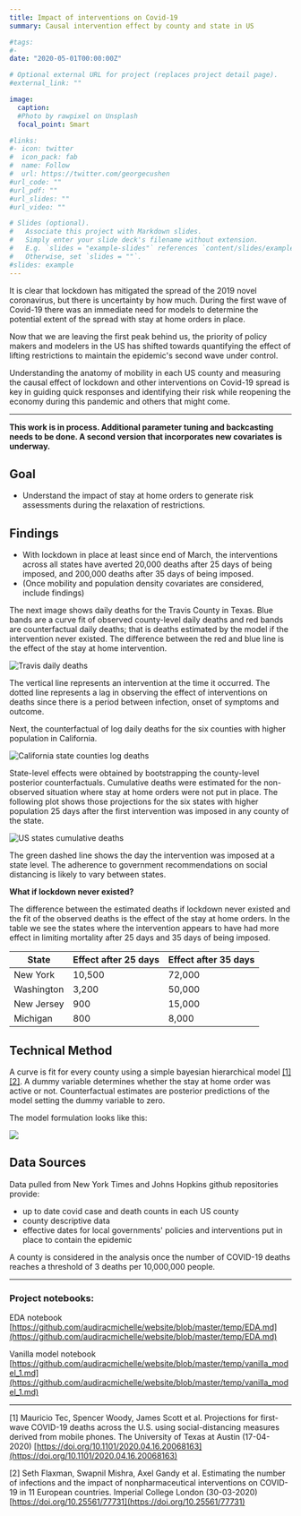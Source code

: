 ```yaml
---
title: Impact of interventions on Covid-19  
summary: Causal intervention effect by county and state in US  

#tags:
#- 
date: "2020-05-01T00:00:00Z"

# Optional external URL for project (replaces project detail page).
#external_link: ""

image:
  caption: 
  #Photo by rawpixel on Unsplash
  focal_point: Smart

#links:
#- icon: twitter
#  icon_pack: fab
#  name: Follow
#  url: https://twitter.com/georgecushen
#url_code: ""
#url_pdf: ""
#url_slides: ""
#url_video: ""

# Slides (optional).
#   Associate this project with Markdown slides.
#   Simply enter your slide deck's filename without extension.
#   E.g. `slides = "example-slides"` references `content/slides/example-slides.md`.
#   Otherwise, set `slides = ""`.
#slides: example
---
```


It is clear that lockdown has mitigated the spread of the 2019 novel coronavirus, but there is uncertainty by how much. During the first wave of Covid-19 there was an immediate need for models to determine the potential extent of the spread with stay at home orders in place. 

Now that we are leaving the first peak behind us, the priority of policy makers and modelers in the US has shifted towards quantifying the effect of lifting restrictions to maintain the epidemic's second wave under control.

Understanding the anatomy of mobility in each US county and measuring the causal effect of lockdown and other interventions on Covid-19 spread is key in guiding quick responses and identifying their risk while reopening the economy during this pandemic and others that might come. 

---

**This work is in process. Additional parameter tuning and backcasting needs to be done. A second version that incorporates new covariates is underway.**

## Goal
   - Understand the impact of stay at home orders to generate risk assessments during the relaxation of restrictions.

## Findings
   - With lockdown in place at least since end of March, the interventions across all states have averted 20,000 deaths after 25 days of being imposed, and 200,000 deaths after 35 days of being imposed.
   - (Once mobility and population density covariates are considered, include findings)

The next image shows daily deaths for the Travis County in Texas. Blue bands are a curve fit of observed county-level daily deaths and red bands are counterfactual daily deaths; that is deaths estimated by the model if the intervention never existed. The difference between the red and blue line is the effect of the stay at home intervention.

![Travis daily deaths](./travis_deaths.png)

The vertical line represents an intervention at the time it occurred. The dotted line represents a lag in observing the effect of interventions on deaths since there is a period between infection, onset of symptoms and outcome.

Next, the counterfactual of log daily deaths for the six counties with higher population in California.

![California state counties log deaths](./county_log_deaths_1.png)

State-level effects were obtained by bootstrapping the county-level posterior counterfactuals. Cumulative deaths were estimated for the non-observed situation where stay at home orders were not put in place. The following plot shows those projections for the six states with higher population 25 days after the first intervention was imposed in any county of the state.

![US states cumulative deaths](./state_cum_deaths_1.png)

The green dashed line shows the day the intervention was imposed at a state level. The adherence to government recommendations on social distancing is likely to vary between states.

**What if lockdown never existed?**

The difference between the estimated deaths if lockdown never existed and the fit of the observed deaths is the effect of the stay at home orders. In the table we see the states where the intervention appears to have had more effect in limiting mortality after 25 days and 35 days of being imposed. 

| State      | Effect after 25 days | Effect after 35 days |
|------------|----------------------|----------------------|
| New York   | 10,500               | 72,000               |
| Washington | 3,200                | 50,000               |
| New Jersey | 900                  | 15,000               |
| Michigan   | 800                  | 8,000                |

## Technical Method

A curve is fit for every county using a simple bayesian hierarchical model [[1]](#ref1)[[2]](#ref2). A dummy variable determines whether the stay at home order was active or not. Counterfactual estimates are posterior predictions of the model setting the dummy variable to zero.

The model formulation looks like this:

![](./formulation.png)

## Data Sources 

Data pulled from New York Times and Johns Hopkins github repositories provide:

* up to date covid case and death counts in each US county
* county descriptive data 
* effective dates for local governments' policies and interventions put in place to contain the epidemic

A county is considered in the analysis once the number of COVID-19 deaths reaches a threshold of 3 deaths per 10,000,000 people.

---

### Project notebooks:

EDA notebook [https://github.com/audiracmichelle/website/blob/master/temp/EDA.md](https://github.com/audiracmichelle/website/blob/master/temp/EDA.md)

Vanilla model notebook [https://github.com/audiracmichelle/website/blob/master/temp/vanilla_model_1.md](https://github.com/audiracmichelle/website/blob/master/temp/vanilla_model_1.md)

---

<a name="ref1"></a>
[1] Mauricio Tec, Spencer Woody, James Scott et al. Projections for first-wave COVID-19 deaths across the U.S. using social-distancing measures derived from mobile phones. The University of Texas at Austin (17-04-2020) [https://doi.org/10.1101/2020.04.16.20068163](https://doi.org/10.1101/2020.04.16.20068163)

<a name="ref2"></a>
[2] Seth Flaxman, Swapnil Mishra, Axel Gandy et al. Estimating the number of infections and the impact of nonpharmaceutical interventions on COVID-19 in 11 European countries. Imperial College London (30-03-2020) [https://doi.org/10.25561/77731](https://doi.org/10.25561/77731)
